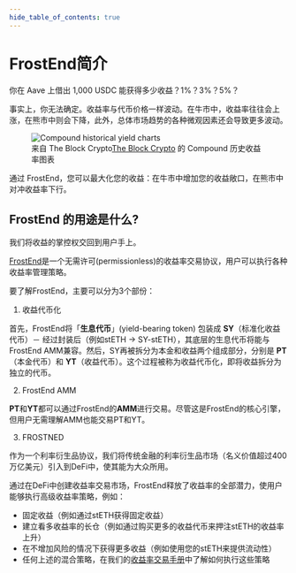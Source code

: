 ```yaml
---
hide_table_of_contents: true
---
```


# FrostEnd简介

你在 Aave 上借出 1,000 USDC 能获得多少收益？1%？3%？5%？

事实上，你无法确定。收益率与代币价格一样波动。在牛市中，收益率往往会上涨，在熊市中则会下降，此外，总体市场趋势的各种微观因素还会导致更多波动。

<figure>
  <img src="/img/introduction/historical_yield.jpg" alt="Compound historical yield charts" />
  <figcaption>来自 The Block Crypto<a href="https://www.theblockcrypto.com/data/decentralized-finance/cryptocurrency-lending/compound-lending-rates">The Block Crypto</a> 的 Compound 历史收益率图表</figcaption>
</figure>

通过 FrostEnd，您可以最大化您的收益：在牛市中增加您的收益敞口，在熊市中对冲收益率下行。

## FrostEnd 的用途是什么?

我们将收益的掌控权交回到用户手上。

[FrostEnd](https://frostend.com/)是一个无需许可(permissionless)的收益率交易协议，用户可以执行各种收益率管理策略。

要了解FrostEnd，主要可以分为3个部份：

1. 收益代币化
   
首先，FrostEnd将「**生息代币**」(yield-bearing token) 包装成 **SY**（标准化收益代币）－ 经过封装后（例如stETH → SY-stETH），其底层的生息代币将能与FrostEnd AMM兼容。然后，SY再被拆分为本金和收益两个组成部分，分别是 **PT**（本金代币）和 **YT**（收益代币）。这个过程被称为收益代币化，即将收益拆分为独立的代币。

2. FrostEnd AMM

**PT**和**YT**都可以通过FrostEnd的**AMM**进行交易。尽管这是FrostEnd的核心引擎，但用户无需理解AMM也能交易PT和YT。

3. FROSTNED


作为一个利率衍生品协议，我们将传统金融的利率衍生品市场（名义价值超过400万亿美元）引入到DeFi中，使其能为大众所用。

通过在DeFi中创建收益率交易市场，FrostEnd释放了收益率的全部潜力，使用户能够执行高级收益率策略，例如：

- 固定收益（例如通过stETH获得固定收益）
- 建立看多收益率的长仓（例如通过购买更多的收益代币来押注stETH的收益率上升）
- 在不增加风险的情况下获得更多收益（例如使用您的stETH来提供流动性）
- 任何上述的混合策略，在我们的[收益率交易手册](https://handbook.frostend.com/)中了解如何执行这些策略
